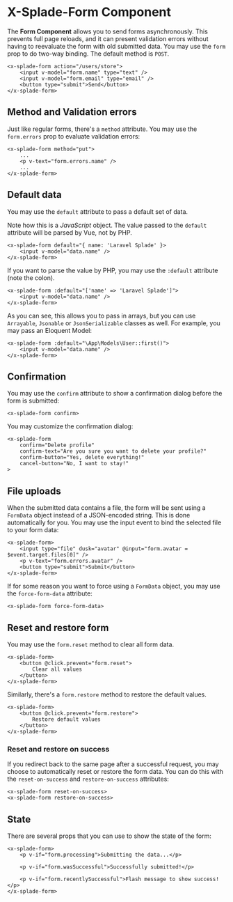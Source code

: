 # X-Splade-Form Component

The **Form Component** allows you to send forms asynchronously. This prevents full page reloads, and it can present validation errors without having to reevaluate the form with old submitted data. You may use the `form` prop to do two-way binding. The default method is `POST`.

```blade
<x-splade-form action="/users/store">
    <input v-model="form.name" type="text" />
    <input v-model="form.email" type="email" />
    <button type="submit">Send</button>
</x-splade-form>
```

## Method and Validation errors

Just like regular forms, there's a `method` attribute. You may use the `form.errors` prop to evaluate validation errors:

```blade
<x-splade-form method="put">
    ...
    <p v-text="form.errors.name" />
    ...
</x-splade-form>
```

## Default data

You may use the `default` attribute to pass a default set of data.

Note how this is a *JavaScript* object. The value passed to the `default` attribute will be parsed by Vue, not by PHP.

```blade
<x-splade-form default="{ name: 'Laravel Splade' }>
    <input v-model="data.name" />
</x-splade-form>
```

If you want to parse the value by PHP, you may use the `:default` attribute (note the colon).

```blade
<x-splade-form :default="['name' => 'Laravel Splade']">
    <input v-model="data.name" />
</x-splade-form>
```

As you can see, this allows you to pass in arrays, but you can use `Arrayable`, `Jsonable` or `JsonSerializable` classes as well. For example, you may pass an Eloquent Model:

```blade
<x-splade-form :default="\App\Models\User::first()">
    <input v-model="data.name" />
</x-splade-form>
```

## Confirmation

You may use the `confirm` attribute to show a confirmation dialog before the form is submitted:

```blade
<x-splade-form confirm>
```

You may customize the confirmation dialog:

```blade
<x-splade-form
    confirm="Delete profile"
    confirm-text="Are you sure you want to delete your profile?"
    confirm-button="Yes, delete everything!"
    cancel-button="No, I want to stay!"
>
```

## File uploads

When the submitted data contains a file, the form will be sent using a `FormData` object instead of a JSON-encoded string. This is done automatically for you. You may use the input event to bind the selected file to your form data:

```blade
<x-splade-form>
    <input type="file" dusk="avatar" @input="form.avatar = $event.target.files[0]" />
    <p v-text="form.errors.avatar" />
    <button type="submit">Submit</button>
</x-splade-form>
```

If for some reason you want to force using a `FormData` object, you may use the `force-form-data` attribute:

```blade
<x-splade-form force-form-data>
```

## Reset and restore form

You may use the `form.reset` method to clear all form data.

```blade
<x-splade-form>
    <button @click.prevent="form.reset">
        Clear all values
    </button>
</x-splade-form>
```

Similarly, there's a `form.restore` method to restore the default values.

```blade
<x-splade-form>
    <button @click.prevent="form.restore">
        Restore default values
    </button>
</x-splade-form>
```

### Reset and restore on success

If you redirect back to the same page after a successful request, you may choose to automatically reset or restore the form data. You can do this with the `reset-on-success` and `restore-on-success` attributes:

```blade
<x-splade-form reset-on-success>
<x-splade-form restore-on-success>
```

## State

There are several props that you can use to show the state of the form:

```blade
<x-splade-form>
    <p v-if="form.processing">Submitting the data...</p>

    <p v-if="form.wasSuccessful">Successfully submitted!</p>

    <p v-if="form.recentlySuccessful">Flash message to show success!</p>
</x-splade-form>
```